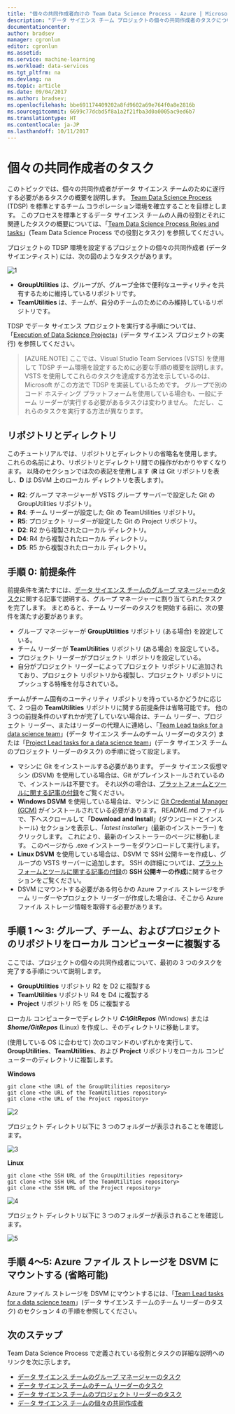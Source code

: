 ```yaml
---
title: "個々の共同作成者向けの Team Data Science Process - Azure | Microsoft Docs"
description: "データ サイエンス チーム プロジェクトの個々の共同作成者のタスクについて概要を説明します。"
documentationcenter: 
author: bradsev
manager: cgronlun
editor: cgronlun
ms.assetid: 
ms.service: machine-learning
ms.workload: data-services
ms.tgt_pltfrm: na
ms.devlang: na
ms.topic: article
ms.date: 09/04/2017
ms.author: bradsev;
ms.openlocfilehash: bbe691174409202a8fd9602a69e764f0a8e2816b
ms.sourcegitcommit: 6699c77dcbd5f8a1a2f21fba3d0a0005ac9ed6b7
ms.translationtype: HT
ms.contentlocale: ja-JP
ms.lasthandoff: 10/11/2017
---
```

# <a name="individual-contributor-tasks"></a>個々の共同作成者のタスク

このトピックでは、個々の共同作成者がデータ サイエンス チームのために遂行する必要があるタスクの概要を説明します。 [Team Data Science Process](overview.md) (TDSP) を標準とするチーム コラボレーション環境を確立することを目標とします。 このプロセスを標準とするデータ サイエンス チームの人員の役割とそれに関連したタスクの概要については、「[Team Data Science Process Roles and tasks](roles-tasks.md)」(Team Data Science Process での役割とタスク) を参照してください。

プロジェクトの TDSP 環境を設定するプロジェクトの個々の共同作成者 (データ サイエンティスト) には、次の図のようなタスクがあります。 

![1](./media/project-ic-tasks/project-ic-1-tdsp-data-scientist.png)

- **GroupUtilities** は、グループが、グループ全体で便利なユーティリティを共有するために維持しているリポジトリです。 
- **TeamUtilities** は、チームが、自分のチームのためにのみ維持しているリポジトリです。 

TDSP でデータ サイエンス プロジェクトを実行する手順については、「[Execution of Data Science Projects](project-execution.md)」(データ サイエンス プロジェクトの実行) を参照してください。 

>[AZURE.NOTE] ここでは、Visual Studio Team Services (VSTS) を使用して TDSP チーム環境を設定するために必要な手順の概要を説明します。 VSTS を使用してこれらのタスクを達成する方法を示しているのは、Microsoft がこの方法で TDSP を実装しているためです。 グループで別のコード ホスティング プラットフォームを使用している場合も、一般にチーム リーダーが実行する必要があるタスクは変わりません。 ただし、これらのタスクを実行する方法が異なります。


## <a name="repositories-and-directories"></a>リポジトリとディレクトリ

このチュートリアルでは、リポジトリとディレクトリの省略名を使用します。 これらの名前により、リポジトリとディレクトリ間での操作がわかりやすくなります。 以降のセクションでは次の表記を使用します (**R** は Git リポジトリを表し、**D** は DSVM 上のローカル ディレクトリを表します)。

- **R2**: グループ マネージャーが VSTS グループ サーバーで設定した Git の GroupUtilities リポジトリ。
- **R4**: チーム リーダーが設定した Git の TeamUtilities リポジトリ。
- **R5**: プロジェクト リーダーが設定した Git の Project リポジトリ。
- **D2**: R2 から複製されたローカル ディレクトリ。
- **D4**: R4 から複製されたローカル ディレクトリ。
- **D5**: R5 から複製されたローカル ディレクトリ。


## <a name="step-0-prerequisites"></a>手順 0: 前提条件

前提条件を満たすには、[データ サイエンス チームのグループ マネージャーのタスク](group-manager-tasks.md)に関する記事で説明する、グループ マネージャーに割り当てられたタスクを完了します。 まとめると、チーム リーダーのタスクを開始する前に、次の要件を満たす必要があります。 
- グループ マネージャーが **GroupUtilities** リポジトリ (ある場合) を設定している。 
- チーム リーダーが **TeamUtilities** リポジトリ (ある場合) を設定している。
- プロジェクト リーダーがプロジェクト リポジトリを設定している。 
- 自分がプロジェクト リーダーによってプロジェクト リポジトリに追加されており、プロジェクト リポジトリから複製し、プロジェクト リポジトリにプッシュする特権を付与されている。

チームがチーム固有のユーティリティ リポジトリを持っているかどうかに応じて、2 つ目の **TeamUtilities** リポジトリに関する前提条件は省略可能です。 他の 3 つの前提条件のいずれかが完了していない場合は、チーム リーダー、プロジェクト リーダー、またはリーダーの代理人に連絡し、「[Team Lead tasks for a data science team](team-lead-tasks.md)」(データ サイエンス チームのチーム リーダーのタスク) または「[Project Lead tasks for a data science team](project-lead-tasks.md)」(データ サイエンス チームのプロジェクト リーダーのタスク) の手順に従って設定します。

- マシンに Git をインストールする必要があります。 データ サイエンス仮想マシン (DSVM) を使用している場合は、Git がプレインストールされているので、インストールは不要です。 それ以外の場合は、[プラットフォームとツールに関する記事の付録](platforms-and-tools.md#appendix)をご覧ください。  
- **Windows DSVM** を使用している場合は、マシンに [Git Credential Manager (GCM)](https://github.com/Microsoft/Git-Credential-Manager-for-Windows) がインストールされている必要があります。 README.md ファイルで、下へスクロールして「**Download and Install**」(ダウンロードとインストール) セクションを表示し、「*latest installer*」(最新のインストーラー) をクリックします。 これにより、最新のインストーラーのページに移動します。 このページから .exe インストーラーをダウンロードして実行します。 
- **Linux DSVM** を使用している場合は、DSVM で SSH 公開キーを作成し、グループの VSTS サーバーに追加します。 SSH の詳細については、[プラットフォームとツールに関する記事の付録](platforms-and-tools.md#appendix)の **SSH 公開キーの作成**に関するセクションをご覧ください。 
- DSVM にマウントする必要がある何らかの Azure ファイル ストレージをチーム リーダーやプロジェクト リーダーが作成した場合は、そこから Azure ファイル ストレージ情報を取得する必要があります。 

## <a name="step-1-3-clone-group-team-and-project-repositories-to-local-machine"></a>手順 1 ～ 3: グループ、チーム、およびプロジェクトのリポジトリをローカル コンピューターに複製する

ここでは、プロジェクトの個々の共同作成者について、最初の 3 つのタスクを完了する手順について説明します。 

- **GroupUtilities** リポジトリ R2 を D2 に複製する
- **TeamUtilities** リポジトリ R4 を D4 に複製する 
- **Project** リポジトリ R5 を D5 に複製する

ローカル コンピューターでディレクトリ ***C:\GitRepos*** (Windows) または ***$home/GitRepos*** (Linux) を作成し、そのディレクトリに移動します。 

(使用している OS に合わせて) 次のコマンドのいずれかを実行して、**GroupUtilities**、**TeamUtilities**、および **Project** リポジトリをローカル コンピューターのディレクトリに複製します。 

**Windows**
    
    git clone <the URL of the GroupUtilities repository>
    git clone <the URL of the TeamUtilities repository>
    git clone <the URL of the Project repository>
    
![2](./media/project-ic-tasks/project-ic-2-clone-three-repo-to-ic.png)

プロジェクト ディレクトリ以下に 3 つのフォルダーが表示されることを確認します。

![3](./media/project-ic-tasks/project-ic-3-three-repo-cloned-to-ic.png)

**Linux**
    
    git clone <the SSH URL of the GroupUtilities repository>
    git clone <the SSH URL of the TeamUtilities repository>
    git clone <the SSH URL of the Project repository>

![4](./media/project-ic-tasks/project-ic-4-clone-three-repo-to_ic-linux.png)

プロジェクト ディレクトリ以下に 3 つのフォルダーが表示されることを確認します。

![5](./media/project-ic-tasks/project-ic-5-three-repo-cloned-to-ic-linux.png)

## <a name="step-4-5-mount-azure-file-storage-to-your-dsvm-optional"></a>手順 4～5: Azure ファイル ストレージを DSVM にマウントする (省略可能)

Azure ファイル ストレージを DSVM にマウントするには、「[Team Lead tasks for a data science team](team-lead-tasks.md)」(データ サイエンス チームのチーム リーダーのタスク) のセクション 4 の手順を参照してください。

## <a name="next-steps"></a>次のステップ

Team Data Science Process で定義されている役割とタスクの詳細な説明へのリンクを次に示します。

- [データ サイエンス チームのグループ マネージャーのタスク](group-manager-tasks.md)
- [データ サイエンス チームのチーム リーダーのタスク](team-lead-tasks.md)
- [データ サイエンス チームのプロジェクト リーダーのタスク](project-lead-tasks.md)
- [データ サイエンス チームの個々の共同作成者](project-ic-tasks.md)

